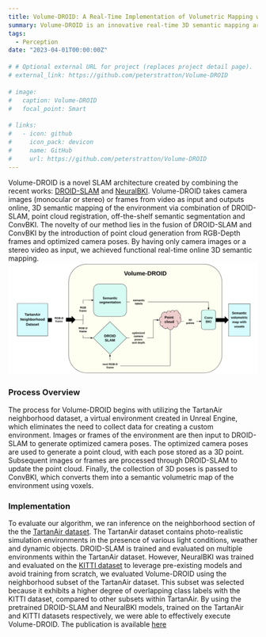 ```yaml
---
title: Volume-DROID: A Real-Time Implementation of Volumetric Mapping with DROID-SLAM
summary: Volume-DROID is an innovative real-time 3D semantic mapping architecture that fuses DROID-SLAM for optimized camera poses with ConvBKI for converting point clouds into semantically labeled voxel maps, taking only camera images or video as input.
tags:
  - Perception
date: "2023-04-01T00:00:00Z"

# # Optional external URL for project (replaces project detail page).
# external_link: https://github.com/peterstratton/Volume-DROID

# image:
#   caption: Volume-DROID
#   focal_point: Smart

# links:
#   - icon: github
#     icon_pack: devicon
#     name: GitHub
#     url: https://github.com/peterstratton/Volume-DROID
---
```


Volume-DROID is a novel SLAM architecture created by combining the recent works: [DROID-SLAM](https://arxiv.org/abs/2108.10869) and [NeuralBKI](https://arxiv.org/abs/2209.10663). Volume-DROID takes camera images (monocular or stereo) or frames from video as input and outputs online, 3D semantic mapping of the environment via combination of DROID-SLAM, point cloud registration, off-the-shelf semantic segmentation and ConvBKI. The novelty of our method lies in the fusion of DROID-SLAM and ConvBKI by the introduction of point cloud generation from RGB-Depth frames and optimized camera poses. By having only camera images or a stereo video as input, we achieved functional real-time online 3D semantic mapping.
![screen render text](vd.png "Volume-DROID architecture")

### Process Overview
The process for Volume-DROID begins with utilizing the TartanAir neighborhood dataset, a virtual environment created in Unreal Engine, which eliminates the need to collect data for creating a custom environment. Images or frames of the environment are then input to DROID-SLAM to generate optimized camera poses. The optimized camera poses are used to generate a point cloud, with each pose stored as a 3D point. Subsequent images or frames are processed through DROID-SLAM to update the point cloud. Finally, the collection of 3D poses is passed to ConvBKI, which converts them into a semantic volumetric map of the environment using voxels.

### Implementation
To evaluate our algorithm, we ran inference on the neighborhood section of the the [TartanAir dataset](https://arxiv.org/abs/2003.14338). The TartanAir dataset contains photo-realistic simulation environments in the presence of various light conditions, weather and dynamic objects. DROID-SLAM is trained and evaluated on multiple environments within the TartanAir dataset. However, NeuralBKI was trained and evaluated on the [KITTI dataset](https://arxiv.org/abs/1904.01416) to leverage pre-existing models and avoid training from scratch, we evaluated Volume-DROID using the neighborhood subset of the TartanAir dataset. This subset was selected because it exhibits a higher degree of overlapping class labels with the KITTI dataset, compared to other subsets within TartanAir. By using the pretrained DROID-SLAM and NeuralBKI models, trained on the TartanAir and KITTI datasets respectively, we were able to effectively execute Volume-DROID. The publication is available [here](https://www.oajaiml.com/uploads/archivepdf/85361173.pdf)